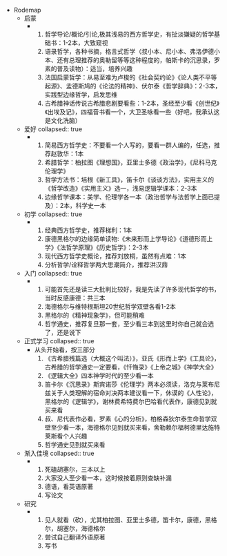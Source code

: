 - Rodemap
	- 启蒙
		- 1. 哲学导论/概论/引论,极其浅易的西方哲学史，有扯淡嫌疑的哲学基础书：1-2本，大致窥视
		  2. 语录哲学，各种书摘，格言式哲学（叔小本、尼小本、弗洛伊德小本、还有总理推荐的奥勒留等等这种程度的，帕斯卡的沉思录，罗素的普及读物）：适当，培养兴趣
		  3. 法国启蒙哲学：从易至难为卢梭的《社会契约论》《论人类不平等起源》、孟德斯鸠的《论法的精神》、伏尔泰《哲学辞典》：2-3本，实践型边缘哲学，启发思维
		  4. 古希腊神话传说古希腊悲剧要看些：1-2本，圣经至少看《创世纪》《出埃及记》，四福音书看一个，大卫圣咏看一些（好吧，我承认这是文化洗脑）
	- 爱好
	  collapsed:: true
		- 1. 简易西方哲学史：不要看一个人写的，要看一群人编的，任选，推荐赵敦华：1本
		  2. 希腊哲学：柏拉图《理想国》，亚里士多德《政治学》，《尼科马克伦理学》
		  3. 哲学方法书：培根《新工具》，笛卡尔《谈谈方法》，实用主义的《哲学改造》《实用主义》选一，浅易逻辑学课本：2-3本
		  4. 边缘哲学课本：美学、伦理学各一本（政治哲学与法哲学上面已提及）：2本，科学史一本
	- 初学
	  collapsed:: true
		- 1. 经典西方哲学史，推荐梯利：1本
		  2. 康德黑格尔的边缘简单读物:《未来形而上学导论》《道德形而上学》《法哲学原理》《历史哲学》：2-3本
		  3. 现代西方哲学史概论，推荐刘放桐，虽然有点难：1本
		  4. 分析哲学/诠释哲学两大思潮简介，推荐洪汉鼎
	- 入门
	  collapsed:: true
		- 1. 可能首先还是读三大批判比较好，我是先读了许多现代哲学的书，当时反感康德：共三本
		  2. 海德格尔与维特根斯坦20世纪哲学双壁各看1-2本
		  3. 黑格尔的《精神现象学》，但可能稍难
		  4. 哲学通史，推荐复旦那一套，至少看三本到这里时你自己就会选了，还是说下
	- 正式学习
	  collapsed:: true
		- 从头开始看，按三部分
		  1. 《古希腊残篇选（大概这个叫法）》，亚氏《形而上学》《工具论》，古希腊的哲学通史一定要看，《忏悔录》《上帝之城》《神学大全》
		  2. 《逻辑大全》四本神学时代的至少看一本
		  3. 笛卡尔《沉思录》斯宾诺莎《伦理学》两本必须读，洛克与莱布尼兹关于人类理解的宿命对决两本建议看一下，休谟的《人性论》，黑格尔的《逻辑学》，谢林费希特费尔巴哈看代表作，康德见到就买来看
		  4. 叔、尼代表作必看，罗素《心的分析》，柏格森狄尔泰生命哲学双壁至少看一本，海德格尔见到就买来看，舍勒赖尔福柯德里达施特莱斯看个人兴趣
		  5. 哲学通史见到就买来看
	- 渐入佳境
	  collapsed:: true
		- 1. 死磕胡塞尔，三本以上
		  2. 大家没人至少看一本，这时候按着原则查缺补漏
		  3. 德语，看英语原著
		  4. 写论文
	- 研究
		- 1. 见人就看（砍），尤其柏拉图、亚里士多德，笛卡尔，康德，黑格尔，胡塞尔，海德格尔
		  2. 尝试自己翻译外语原著
		  3. 写书